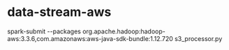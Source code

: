 # data-stream-aws

 spark-submit --packages org.apache.hadoop:hadoop-aws:3.3.6,com.amazonaws:aws-java-sdk-bundle:1.12.720 s3_processor.py